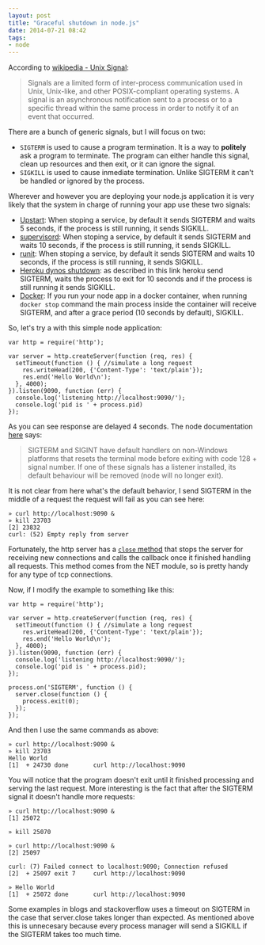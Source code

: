 ```yaml
---
layout: post
title: "Graceful shutdown in node.js"
date: 2014-07-21 08:42
tags:
- node
---
```


According to [wikipedia - Unix Signal](http://en.wikipedia.org/wiki/Unix_signal):

> Signals are a limited form of inter-process communication used in Unix, Unix-like, and other POSIX-compliant operating systems. A signal is an asynchronous notification sent to a process or to a specific thread within the same process in order to notify it of an event that occurred.

There are a bunch of generic signals, but I will focus on two:

-  `SIGTERM` is used to cause a program termination. It is a way to __politely__ ask a program to terminate. The program can either handle this signal, clean up resources and then exit, or it can ignore the signal.
-  `SIGKILL` is used to cause inmediate termination. Unlike SIGTERM it can't be handled or ignored by the process.

Wherever and however you are deploying your node.js application it is very likely that the system in charge of running your app use these two signals:

-  [Upstart](http://upstart.ubuntu.com/cookbook/#stopping-a-job): When stoping a service, by default it sends SIGTERM and waits 5 seconds, if the process is still running, it sends SIGKILL.
-  [supervisord](http://supervisord.org/configuration.html): When stoping a service, by default it sends SIGTERM and waits 10 seconds, if the process is still running, it sends SIGKILL.
-  [runit](http://supervisord.org/configuration.html): When stoping a service, by default it sends SIGTERM and waits 10 seconds, if the process is still running, it sends SIGKILL.
-  [Heroku dynos shutdown](https://devcenter.heroku.com/articles/dynos#graceful-shutdown-with-sigterm): as described in this link heroku send SIGTERM, waits the process to exit for 10 seconds and if the process is still running it sends SIGKILL.
-  [Docker](https://docs.docker.com/reference/commandline/cli/#stop): If you run your node app in a docker container, when running `docker stop` command the main process inside the container will receive SIGTERM, and after a grace period (10 seconds by default), SIGKILL.

So, let's try a with this simple node application:

```
var http = require('http');

var server = http.createServer(function (req, res) {
  setTimeout(function () { //simulate a long request
    res.writeHead(200, {'Content-Type': 'text/plain'});
    res.end('Hello World\n');
  }, 4000);
}).listen(9090, function (err) {
  console.log('listening http://localhost:9090/');
  console.log('pid is ' + process.pid)
});
```

As you can see response are delayed 4 seconds. The node documentation [here](http://nodejs.org/api/process.html#process_signal_events) says:

> SIGTERM and SIGINT have default handlers on non-Windows platforms that resets the terminal mode before exiting with code 128 + signal number. If one of these signals has a listener installed, its default behaviour will be removed (node will no longer exit).

It is not clear from here what's the default behavior, I send SIGTERM in the middle of a request the request will fail as you can see here:

```
» curl http://localhost:9090 &
» kill 23703
[2] 23832
curl: (52) Empty reply from server
```

Fortunately, the http server has a [`close` method](http://nodejs.org/api/http.html#http_server_close_callback) that stops the server for receiving new connections and calls the callback once it finished handling all requests. This method comes from the NET module, so is pretty handy for any type of tcp connections.

Now, if I modify the example to something like this:

```
var http = require('http');

var server = http.createServer(function (req, res) {
  setTimeout(function () { //simulate a long request
    res.writeHead(200, {'Content-Type': 'text/plain'});
    res.end('Hello World\n');
  }, 4000);
}).listen(9090, function (err) {
  console.log('listening http://localhost:9090/');
  console.log('pid is ' + process.pid);
});

process.on('SIGTERM', function () {
  server.close(function () {
    process.exit(0);
  });
});
```

And then I use the same commands as above:

```
» curl http://localhost:9090 &
» kill 23703
Hello World
[1]  + 24730 done       curl http://localhost:9090
```

You will notice that the program doesn't exit until it finished processing and serving the last request. More interesting is the fact that after the SIGTERM signal it doesn't handle more requests:

```
» curl http://localhost:9090 &
[1] 25072

» kill 25070

» curl http://localhost:9090 &
[2] 25097

curl: (7) Failed connect to localhost:9090; Connection refused
[2]  + 25097 exit 7     curl http://localhost:9090

» Hello World
[1]  + 25072 done       curl http://localhost:9090
```

Some examples in blogs and stackoverflow uses a timeout on SIGTERM in the case that server.close takes longer than expected. As mentioned above this is unnecesary because every process manager will send a SIGKILL if the SIGTERM takes too much time.